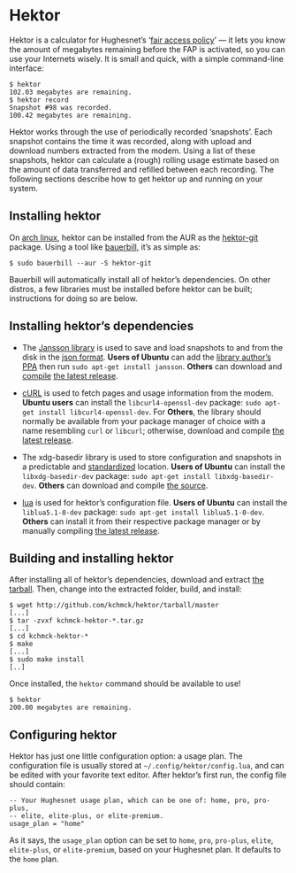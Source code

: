 # Hektor

Hektor is a calculator for Hughesnet’s ‘[fair access policy]’ — it lets you know
the amount of megabytes remaining before the FAP is activated, so you can use
your Internets wisely. It is small and quick, with a simple command-line
interface:

    $ hektor
    102.03 megabytes are remaining.
    $ hektor record
    Snapshot #98 was recorded.
    100.42 megabytes are remaining.

Hektor works through the use of periodically recorded ‘snapshots’. Each snapshot
contains the time it was recorded, along with upload and download numbers
extracted from the modem. Using a list of these snapshots, hektor can calculate
a (rough) rolling usage estimate based on the amount of data transferred and
refilled between each recording. The following sections describe how to get
hektor up and running on your system.

[fair access policy]: http://customercare.myhughesnet.com/fap_faqs.htm

## Installing hektor

On [arch linux], hektor can be installed from the AUR as the [hektor-git]
package. Using a tool like [bauerbill], it’s as simple as:

    $ sudo bauerbill --aur -S hektor-git

Bauerbill will automatically install all of hektor’s dependencies. On other
distros, a few libraries must be installed before hektor can be built;
instructions for doing so are below.

[arch linux]: http://archlinux.org/
[hektor-git]: http://aur.archlinux.org/packages.php?ID=37095
[bauerbill]: http://xyne.archlinux.ca/info/bauerbill

## Installing hektor’s dependencies

- The [Jansson library] is used to save and load snapshots to and from the disk in
  the [json format]. **Users of Ubuntu** can add the [library author’s
  PPA][jansson-ppa] then run `sudo apt-get install jansson`. **Others** can
  download and [compile][jansson-compile] [the latest release][jansson-dl].

[Jansson library]: http://digip.org/jansson/
[json format]: http://json.org
[jansson-ppa]: https://edge.launchpad.net/~petri/+archive/ppa
[jansson-dl]: http://digip.org/jansson/releases/jansson-1.2.1.tar.bz2
[jansson-compile]: http://digip.org/jansson/doc/1.2/gettingstarted.html

- [cURL] is used to fetch pages and usage information from the modem. **Ubuntu
  users** can install the `libcurl4-openssl-dev` package: `sudo apt-get install
  libcurl4-openssl-dev`. For **Others**, the library should normally be available
  from your package manager of choice with a name resembling `curl` or `libcurl`;
  otherwise, download and compile [the latest release][curl-dl].

[cURL]: http://curl.haxx.se/
[curl-dl]: http://curl.haxx.se/download.html

- The xdg-basedir library is used to store configuration and snapshots in a
  predictable and [standardized] location. **Users of Ubuntu** can install the
  `libxdg-basedir-dev` package: `sudo apt-get install libxdg-basedir-dev`.
  **Others** can download and compile [the source][basedir-dl].

[standardized]: http://standards.freedesktop.org/basedir-spec/basedir-spec-latest.html
[basedir-dl]: http://n.ethz.ch/student/nevillm/download/libxdg-basedir/

- [lua] is used for hektor’s configuration file. **Users of Ubuntu** can install
  the `liblua5.1-0-dev` package: `sudo apt-get install liblua5.1-0-dev`.
  **Others** can install it from their respective package manager or by manually
  compiling [the latest release][lua-dl].

[lua]: http://lua.org/
[lua-dl]: http://www.lua.org/ftp/lua-5.1.4.tar.gz

## Building and installing hektor

After installing all of hektor’s dependencies, download and extract [the
tarball][hektor-dl]. Then, change into the extracted folder, build, and install:

    $ wget http://github.com/kchmck/hektor/tarball/master
    [...]
    $ tar -zvxf kchmck-hektor-*.tar.gz
    [...]
    $ cd kchmck-hektor-*
    $ make
    [...]
    $ sudo make install
    [..]

Once installed, the `hektor` command should be available to use!

    $ hektor
    200.00 megabytes are remaining.

[hektor-dl]: http://github.com/kchmck/hektor/tarball/master

## Configuring hektor

Hektor has just one little configuration option: a usage plan. The configuration
file is usually stored at `~/.config/hektor/config.lua`, and can be edited with
your favorite text editor. After hektor’s first run, the config file should
contain:

    -- Your Hughesnet usage plan, which can be one of: home, pro, pro-plus,
    -- elite, elite-plus, or elite-premium.
    usage_plan = "home"

As it says, the `usage_plan` option can be set to `home`, `pro`, `pro-plus`,
`elite`, `elite-plus`, or `elite-premium`, based on your Hughesnet plan. It
defaults to the `home` plan.
